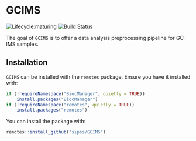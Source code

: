 # GCIMS


[![Lifecycle:maturing](https://img.shields.io/badge/lifecycle-maturing-blue.svg)](https://www.tidyverse.org/lifecycle/#maturing)
[![Build Status](https://github.com/sipss/GCIMS/workflows/R-CMD-check-bioc/badge.svg?branch=master)](https://github.com/sipss/GCIMS/actions/)

The goal of `GCIMS` is to offer a data analysis preprocessing pipeline for
GC-IMS samples.

## Installation

`GCIMS` can be installed with the `remotes` package. Ensure you have it installed
with:

```r
if (!requireNamespace("BiocManager", quietly = TRUE))
    install.packages("BiocManager")
if (!requireNamespace("remotes", quietly = TRUE))
    install.packages("remotes")
```

You can install the package with:

```r
remotes::install_github("sipss/GCIMS")
```

